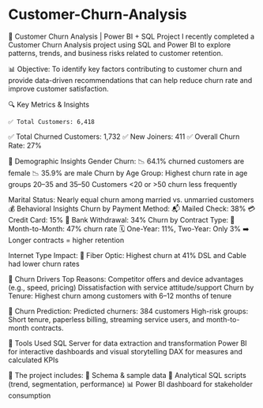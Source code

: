 # Customer-Churn-Analysis

🚨 Customer Churn Analysis | Power BI + SQL Project
I recently completed a Customer Churn Analysis project using SQL and Power BI to explore patterns, trends, and business risks related to customer retention.

📊 Objective:
 To identify key factors contributing to customer churn and provide data-driven recommendations that can help reduce churn rate and improve customer satisfaction.

🔍 Key Metrics & Insights

	✅ Total Customers: 6,418
 ✅ Total Churned Customers: 1,732
 ✅ New Joiners: 411
 ✅ Overall Churn Rate: 27%

📌 Demographic Insights
Gender Churn:
📉 64.1% churned customers are female
📉 35.9% are male
Churn by Age Group:
Highest churn rate in age groups 20–35 and 35–50
Customers <20 or >50 churn less frequently

Marital Status:
Nearly equal churn among married vs. unmarried customers
💰 Behavioral Insights
Churn by Payment Method:
📬 Mailed Check: 38%
💳 Credit Card: 15%
🏦 Bank Withdrawal: 34%
Churn by Contract Type:
📆 Month-to-Month: 47% churn rate
🗓️ One-Year: 11%, Two-Year: Only 3%
➡️ Longer contracts = higher retention

Internet Type Impact:
📡 Fiber Optic: Highest churn at 41%
DSL and Cable had lower churn rates

🎯 Churn Drivers
Top Reasons:
Competitor offers and device advantages (e.g., speed, pricing)
Dissatisfaction with service attitude/support
Churn by Tenure:
Highest churn among customers with 6–12 months of tenure

🔮 Churn Prediction:
Predicted churners: 384 customers
High-risk groups: Short tenure, paperless billing, streaming service users, and month-to-month contracts.

🧠 Tools Used
SQL Server for data extraction and transformation
Power BI for interactive dashboards and visual storytelling
DAX for measures and calculated KPIs

📁 The project includes:
📂 Schema & sample data
📑 Analytical SQL scripts (trend, segmentation, performance)
📊 Power BI dashboard for stakeholder consumption
